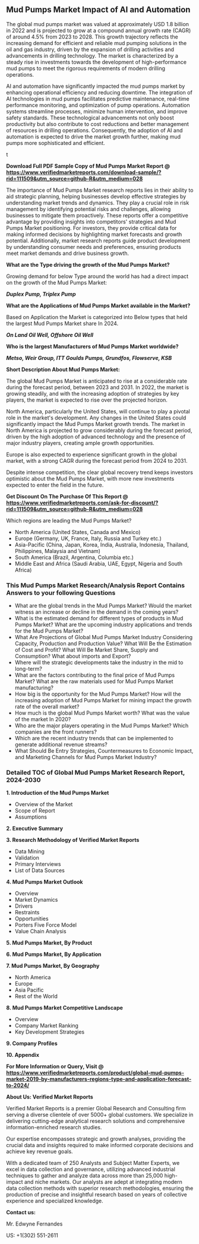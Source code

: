 <h2>Mud Pumps Market Impact of AI and Automation</h2><p>The global mud pumps market was valued at approximately USD 1.8 billion in 2022 and is projected to grow at a compound annual growth rate (CAGR) of around 4.5% from 2023 to 2028. This growth trajectory reflects the increasing demand for efficient and reliable mud pumping solutions in the oil and gas industry, driven by the expansion of drilling activities and advancements in drilling technology. The market is characterized by a steady rise in investments towards the development of high-performance mud pumps to meet the rigorous requirements of modern drilling operations.</p><p>AI and automation have significantly impacted the mud pumps market by enhancing operational efficiency and reducing downtime. The integration of AI technologies in mud pumps facilitates predictive maintenance, real-time performance monitoring, and optimization of pump operations. Automation systems streamline processes, minimize human intervention, and improve safety standards. These technological advancements not only boost productivity but also contribute to cost reductions and better management of resources in drilling operations. Consequently, the adoption of AI and automation is expected to drive the market growth further, making mud pumps more sophisticated and efficient.</p>t</p><p id="" class=""><strong>Download Full PDF Sample Copy of Mud Pumps Market Report @ <a href="https://www.verifiedmarketreports.com/download-sample/?rid=111509&utm_source=github-R&utm_medium=028" target="_blank">https://www.verifiedmarketreports.com/download-sample/?rid=111509&utm_source=github-R&utm_medium=028</a></strong></p><p>The importance of&nbsp;Mud Pumps Market research reports lies in their ability to aid strategic planning, helping businesses develop effective strategies by understanding market trends and dynamics. They play a crucial role in risk management by identifying potential risks and challenges, allowing businesses to mitigate them proactively. These reports offer a competitive advantage by providing insights into competitors' strategies and Mud Pumps Market positioning. For investors, they provide critical data for making informed decisions by highlighting market forecasts and growth potential. Additionally, market research reports guide product development by understanding consumer needs and preferences, ensuring products meet market demands and drive business growth.</p><p><strong>What are the&nbsp;Type driving the growth of the Mud Pumps Market?</strong></p><p id="" class="">Growing demand for below Type around the world has had a direct impact on the growth of the Mud Pumps Market:</p><em><strong>Duplex Pump, Triplex Pump</strong></em></p><strong>What are the&nbsp;Applications&nbsp;of Mud Pumps Market available in the Market?</strong></p><p id="" class="">Based on Application the Market is categorized into Below types that held the largest Mud Pumps Market share In 2024.</p><em><strong>On Land Oil Well, Offshore Oil Well</strong></em></p><strong>Who is the largest Manufacturers of Mud Pumps Market worldwide?</strong></p><p><em><strong>Metso, Weir Group, ITT Goulds Pumps, Grundfos, Flowserve, KSB</strong></em></p><p id="" class=""><strong>Short Description About Mud Pumps Market:</strong></p><p>The global Mud Pumps Market is anticipated to rise at a considerable rate during the forecast period, between 2023 and 2031. In 2022, the market is growing steadily, and with the increasing adoption of strategies by key players, the market is expected to rise over the projected horizon.</p><p>North America, particularly the United States, will continue to play a pivotal role in the market's development. Any changes in the United States could significantly impact the Mud Pumps Market growth trends. The market in North America is projected to grow considerably during the forecast period, driven by the high adoption of advanced technology and the presence of major industry players, creating ample growth opportunities.</p><p>Europe is also expected to experience significant growth in the global market, with a strong CAGR during the forecast period from 2024 to 2031.</p><p>Despite intense competition, the clear global recovery trend keeps investors optimistic about the Mud Pumps Market, with more new investments expected to enter the field in the future.</p><p id="" class=""><strong>Get Discount On The Purchase Of This Report @ <a href="https://www.verifiedmarketreports.com/ask-for-discount/?rid=111509&utm_source=github-R&utm_medium=028" target="_blank">https://www.verifiedmarketreports.com/ask-for-discount/?rid=111509&utm_source=github-R&utm_medium=028</a></strong></p>Which regions are leading the Mud Pumps Market?</p><ul><li>North America (United States, Canada and Mexico)</li><li>Europe (Germany, UK, France, Italy, Russia and Turkey etc.)</li><li>Asia-Pacific (China, Japan, Korea, India, Australia, Indonesia, Thailand, Philippines, Malaysia and Vietnam)</li><li>South America (Brazil, Argentina, Columbia etc.)</li><li>Middle East and Africa (Saudi Arabia, UAE, Egypt, Nigeria and South Africa)</li></ul><h3 id="" class="">This Mud Pumps Market Research/Analysis Report Contains Answers to your following Questions</h3><ul><li>What are the global trends in the Mud Pumps Market? Would the market witness an increase or decline in the demand in the coming years?</li><li>What is the estimated demand for different types of products in Mud Pumps Market? What are the upcoming industry applications and trends for the Mud Pumps Market?</li><li>What Are Projections of Global Mud Pumps Market Industry Considering Capacity, Production and Production Value? What Will Be the Estimation of Cost and Profit? What Will Be Market Share, Supply and Consumption? What about imports and Export?</li><li>Where will the strategic developments take the industry in the mid to long-term?</li><li>What are the factors contributing to the final price of Mud Pumps Market? What are the raw materials used for Mud Pumps Market manufacturing?</li><li>How big is the opportunity for the Mud Pumps Market? How will the increasing adoption of Mud Pumps Market for mining impact the growth rate of the overall market?</li><li>How much is the global Mud Pumps Market worth? What was the value of the market In 2020?</li><li>Who are the major players operating in the Mud Pumps Market? Which companies are the front runners?</li><li>Which are the recent industry trends that can be implemented to generate additional revenue streams?</li><li>What Should Be Entry Strategies, Countermeasures to Economic Impact, and Marketing Channels for Mud Pumps Market Industry?</li></ul><h3 id="" class="">Detailed TOC of Global Mud Pumps Market Research Report, 2024-2030</h3><p id="" class=""><strong>1. Introduction of the Mud Pumps Market</strong></p><ul><li>Overview of the Market</li><li>Scope of Report</li><li>Assumptions</li></ul><p id="" class=""><strong>2. Executive Summary</strong></p><p id="" class=""><strong>3. Research Methodology of Verified Market Reports</strong></p><ul><li>Data Mining</li><li>Validation</li><li>Primary Interviews</li><li>List of Data Sources</li></ul><p id="" class=""><strong>4. Mud Pumps Market Outlook</strong></p><ul><li>Overview</li><li>Market Dynamics</li><li>Drivers</li><li>Restraints</li><li>Opportunities</li><li>Porters Five Force Model</li><li>Value Chain Analysis</li></ul><p id="" class=""><strong>5. Mud Pumps Market, By Product</strong></p><p id="" class=""><strong>6. Mud Pumps Market, By Application</strong></p><p id="" class=""><strong>7. Mud Pumps Market, By Geography</strong></p><ul><li>North America</li><li>Europe</li><li>Asia Pacific</li><li>Rest of the World</li></ul><p id="" class=""><strong>8. Mud Pumps Market Competitive Landscape</strong></p><ul><li>Overview</li><li>Company Market Ranking</li><li>Key Development Strategies</li></ul><p id="" class=""><strong>9. Company Profiles</strong></p><p id="" class=""><strong>10. Appendix</strong></p><p id="" class=""><strong>For More Information or Query, Visit @ <a href="https://www.verifiedmarketreports.com/product/global-mud-pumps-market-2019-by-manufacturers-regions-type-and-application-forecast-to-2024/" target="_blank">https://www.verifiedmarketreports.com/product/global-mud-pumps-market-2019-by-manufacturers-regions-type-and-application-forecast-to-2024/</a></strong></p><p id="" class=""><strong>About Us: Verified Market Reports</strong></p><p id="" class="">Verified Market Reports is a premier Global Research and Consulting firm serving a diverse clientele of over 5000+ global customers. We specialize in delivering cutting-edge analytical research solutions and comprehensive information-enriched research studies.</p><p id="" class="">Our expertise encompasses strategic and growth analyses, providing the crucial data and insights required to make informed corporate decisions and achieve key revenue goals.</p><p id="" class="">With a dedicated team of 250 Analysts and Subject Matter Experts, we excel in data collection and governance, utilizing advanced industrial techniques to gather and analyze data across more than 25,000 high-impact and niche markets. Our analysts are adept at integrating modern data collection methods with superior research methodologies, ensuring the production of precise and insightful research based on years of collective experience and specialized knowledge.</p><p id="" class=""><strong>Contact us:</strong></p><p id="" class="">Mr. Edwyne Fernandes</p><p id="" class="">US: +1(302) 551-2611</p>